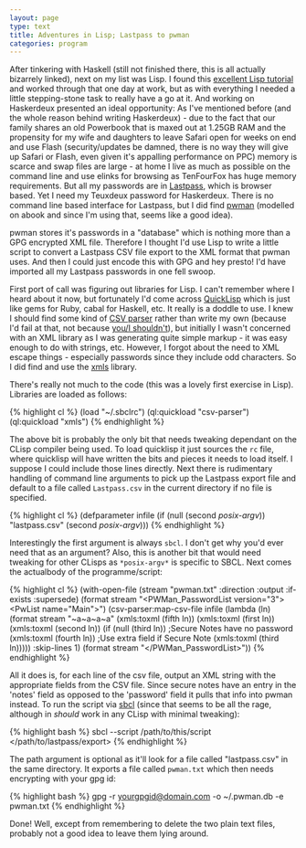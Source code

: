 ```yaml
---
layout: page
type: text
title: Adventures in Lisp; Lastpass to pwman
categories: program
---
```

After tinkering with Haskell (still not finished there, this is all actually bizarrely linked), next on my list was Lisp. I found this [excellent Lisp tutorial](http://lisp.plasticki.com) and worked through that one day at work, but as with everything I needed a little stepping-stone task to really have a go at it. And working on Haskerdeux presented an ideal opportunity: As I've mentioned before (and the whole reason behind writing Haskerdeux) - due to the fact that our family shares an old Powerbook that is maxed out at 1.25GB RAM and the propensity for my wife and daughters to leave Safari open for weeks on end and use Flash (security/updates be damned, there is no way they will give up Safari or Flash, even given it's appalling performance on PPC) memory is scarce and swap files are large - at home I live as much as possible on the command line and use elinks for browsing as TenFourFox has huge memory requirements. But all my passwords are in [Lastpass](https://lastpass.com), which is browser based. Yet I need my Teuxdeux password for Haskerdeux. There is no command line based interface for Lastpass, but I did find [pwman](http://pwman.sourceforge.net) (modelled on abook and since I'm using that, seems like a good idea).

pwman stores it's passwords in a "database" which is nothing more than a GPG encrypted XML file. Therefore I thought I'd use Lisp to write a little script to convert a Lastpass CSV file export to the XML format that pwman uses. And then I could just encode this with GPG and hey presto! I'd have imported all my Lastpass passwords in one fell swoop.

First port of call was figuring out libraries for Lisp. I can't remember where I heard about it now, but fortunately I'd come across [QuickLisp](http://www.quicklisp.org) which is just like gems for Ruby, cabal for Haskell, etc. It really is a doddle to use. I knew I should find some kind of [CSV parser](http://members.optusnet.com.au/apicard/csv-parser.lisp) rather than write my own (because I'd fail at that, not because [you/I shouldn't](http://www.secretgeek.net/csv_trouble.asp)), but initially I wasn't concerned with an XML library as I was generating quite simple markup - it was easy enough to do with strings, etc. However, I forgot about the need to XML escape things - especially passwords since they include odd characters. So I did find and use the [xmls](http://www.common-lisp.net/project/xmls/) library.

There's really not much to the code (this was a lovely first exercise in Lisp). Libraries are loaded as follows:

{% highlight cl %}
(load "~/.sbclrc")
(ql:quickload "csv-parser")
(ql:quickload "xmls")
{% endhighlight %}

The above bit is probably the only bit that needs tweaking dependant on the CLisp compiler being used. To load quicklisp it just sources the `rc` file, where quicklisp will have written the bits and pieces it needs to load itself. I suppose I could include those lines directly. Next there is rudimentary handling of command line arguments to pick up the Lastpass export file and default to a file called `Lastpass.csv` in the current directory if no file is specified. 

{% highlight cl %}
(defparameter infile (if (null (second *posix-argv*)) "lastpass.csv" (second *posix-argv*)))
{% endhighlight %}

Interestingly the first argument is always `sbcl`. I don't get why you'd ever need that as an argument? Also, this is another bit that would need tweaking for other CLisps as `*posix-argv*` is specific to SBCL. Next comes the actualbody of the programme/script:

{% highlight cl %}
(with-open-file (stream "pwman.txt" :direction :output :if-exists :supersede)
	(format stream "<?xml version=\"1.0\"?><PWMan_PasswordList version=\"3\"><PwList name=\"Main\">")
	(csv-parser:map-csv-file infile 
		(lambda (ln)
			(format stream
				"<PwItem><name>~a</name><host>~a</host><user>~a</user><passwd>~a</passwd><launch></launch></PwItem>"
				(xmls:toxml (fifth ln))
				(xmls:toxml (first ln))
				(xmls:toxml (second ln))
				(if (null (third ln)) ;Secure Notes have no password 
					(xmls:toxml (fourth ln)) ;Use extra field if Secure Note
					(xmls:toxml (third ln))))) :skip-lines 1)
	(format stream "</PwList></PWMan_PasswordList>"))
{% endhighlight %}

All it does is, for each line of the csv file, output an XML string with the appropriate fields from the CSV file. Since secure notes have an entry in the 'notes' field as opposed to the 'password' field it pulls that info into pwman instead. To run the script via [sbcl](http://sbcl.org) (since that seems to be all the rage, although in *should* work in any CLisp with minimal tweaking):

{% highlight bash %}
sbcl --script /path/to/this/script </path/to/lastpass/export>
{% endhighlight %}

The path argument is optional as it'll look for a file called "lastpass.csv" in the same directory. It exports a file called `pwman.txt` which then needs encrypting with your gpg id:

{% highlight bash %}
gpg -r <yourgpgid@domain.com> -o ~/.pwman.db -e pwman.txt
{% endhighlight %}

Done! Well, except from remembering to delete the two plain text files, probably not a good idea to leave them lying around.
